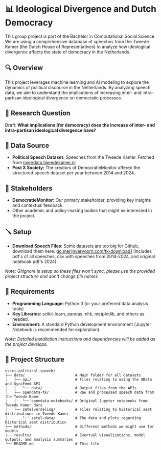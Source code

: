 # 📊 Ideological Divergence and Dutch Democracy

This group project is part of the Bachelor in Computational Social Science. We are using a comprehensive database of speeches from the Tweede Kamer (the Dutch House of Representatives) to analyze how ideological divergence affects the state of democracy in the Netherlands.



## 🔍 Overview

This project leverages machine learning and AI modeling to explore the dynamics of political discourse in the Netherlands. By analyzing speech data, we aim to understand the implications of increasing inter- and intra-partisan ideological divergence on democratic processes.


## 🎯 Research Question

Draft: **What implications (for democracy) does the increase of inter- and intra-partisan ideological divergence have?**


## 💾 Data Source

- **Political Speech Dataset:** Speeches from the Tweede Kamer. Fetched from [opendata.tweedekamer.nl](https://opendata.tweedekamer.nl/)
- **Post X Society:** The creators of DemocratieMonitor offered the structured speech dataset per year between 2014 and 2024.


## 🤝 Stakeholders

- **DemocratieMonitor:** Our primary stakeholder, providing key insights and contextual feedback.
- Other academic and policy-making bodies that might be interested in the project.


## 🪛 Setup

- **Download Speech Files:** Some datasets are too big for Github, download them here: [go.merijnvervoorn.com/tk-download1](https://go.merijnvervoorn.com/tk-download1) (includes pdf's of all speeches, csv with speeches from 2014-2024, and original notebook pdf's 2024)

*Note: Gitignore is setup so these files won't sync, please use the provided project structure and don't change file names*


## 🔧 Requirements

- **Programming Language:** Python 3 (or your preferred data analysis tools)
- **Key Libraries:** scikit-learn, pandas, nltk, matplotlib, and others as needed.
- **Environment:** A standard Python development environment (Jupyter Notebook is recommended for exploration).

*Note: Detailed installation instructions and dependencies will be added as the project develops.*


## 📁 Project Structure
```
cssci-political-speech/
├── data/                       # Main folder for all datasets
│   ├── api/                    # Files relating to using the OData and SyncFeed API
│   │   └── data/               # Output files from the APIs
│   ├── opendata-tk/            # Raw and processed speech data from the Tweede Kamer
│   │   └── opendata-notebooks/ # Original Jupyter notebooks from Tweede Kamer data
│   └── zetelverdeling/         # Files relating to historical seat distributions in Tweede Kamer
│       └── zetel-data/         # The data and plots regarding historical seat distribution
├── methods/                    # Different methods we might use for models
├── results/                    # Eventual visualizations, model outputs, and analysis summaries
└── README.md                   # This file
```

